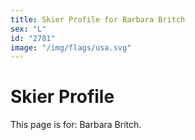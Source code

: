 ```yaml
---
title: Skier Profile for Barbara Britch
sex: "L"
id: "2781"
image: "/img/flags/usa.svg" 
---
```


# Skier Profile

This page is for: Barbara Britch.
    